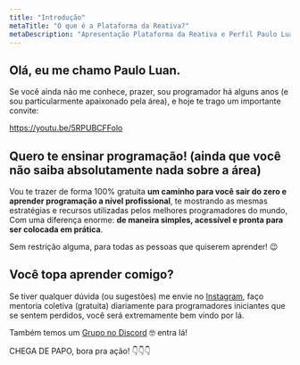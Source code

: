 ```yaml
---
title: "Introdução"
metaTitle: "O que é a Plataforma da Reativa?"
metaDescription: "Apresentação Plataforma da Reativa e Perfil Paulo Luan"
---
```


## Olá, eu me chamo Paulo Luan.

Se você ainda não me conhece, prazer, sou programador há alguns anos (e sou particularmente apaixonado pela área), e hoje te trago um importante convite:

https://youtu.be/5RPUBCFFolo

## Quero te ensinar programação! (ainda que você não saiba absolutamente nada sobre a área)

Vou te trazer de forma 100% gratuita **um caminho para você sair do zero e aprender programação a nível profissional**, te mostrando as mesmas estratégias e recursos utilizadas pelos melhores programadores do mundo, Com uma diferença enorme: **de maneira simples, acessível e pronta para ser colocada em prática**.

Sem restrição alguma, para todas as pessoas que quiserem aprender! 😉

## Você topa aprender comigo?

Se tiver qualquer dúvida (ou sugestões) me envie no [Instagram](http://bit.ly/pauloluan-insta), faço mentoria coletiva (gratuita) diariamente para programadores iniciantes que se sentem perdidos, você será extremamente bem vindo por lá.

Também temos um [Grupo no Discord](https://bit.ly/discord-reativa) 🤓 entra lá!

CHEGA DE PAPO, bora pra ação! 👇👇👇